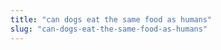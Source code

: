 ```yaml
---
title: "can dogs eat the same food as humans"
slug: "can-dogs-eat-the-same-food-as-humans"
---
```


